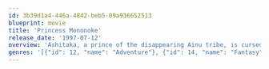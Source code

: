 ```yaml
---
id: 3b39d1a4-446a-4842-beb5-09a936652513
blueprint: movie
title: 'Princess Mononoke'
release_date: '1997-07-12'
overview: 'Ashitaka, a prince of the disappearing Ainu tribe, is cursed by a demonized boar god and must journey to the west to find a cure. Along the way, he encounters San, a young human woman fighting to protect the forest, and Lady Eboshi, who is trying to destroy it. Ashitaka must find a way to bring balance to this conflict.'
genres: '[{"id": 12, "name": "Adventure"}, {"id": 14, "name": "Fantasy"}, {"id": 16, "name": "Animation"}]'
---
```

